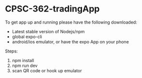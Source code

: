 # CPSC-362-tradingApp

To get app up and running please have the following downloaded: 

- Latest stable version of Nodejs/npm
- global expo-cli 
- android/ios emulator, or have the expo App on your phone

Steps: 
1. npm install
2. npm run dev
3. scan QR code or hook up emulator

